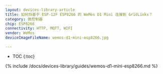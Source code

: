 ```yaml
---
layout: devices-library-article
title: 如何将基于 ESP-12F ESP8266 的 WeMos D1 Mini 连接到 GridLinks？
category: 微控制器
chip: ESP8266
connectivity: HTTP, MQTT, WIFI
vendor: WeMos
deviceImageFileName: wemos-d1-mini-esp8266.jpg

---
```


* TOC
{:toc}

{% include /docs/devices-library/guides/wemos-d1-mini-esp8266.md %}